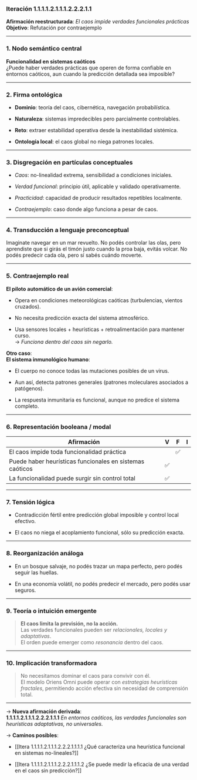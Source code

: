 ### Iteración 1.1.1.1.2.1.1.1.2.2.2.1.1

**Afirmación reestructurada**: _El caos impide verdades funcionales prácticas_  
**Objetivo**: Refutación por contraejemplo

---

### 1. **Nodo semántico central**

**Funcionalidad en sistemas caóticos**  
¿Puede haber verdades prácticas que operen de forma confiable en entornos caóticos, aun cuando la predicción detallada sea imposible?

---

### 2. **Firma ontológica**

- **Dominio**: teoría del caos, cibernética, navegación probabilística.
    
- **Naturaleza**: sistemas impredecibles pero parcialmente controlables.
    
- **Reto**: extraer estabilidad operativa desde la inestabilidad sistémica.
    
- **Ontología local**: el caos global no niega patrones locales.
    

---

### 3. **Disgregación en partículas conceptuales**

- _Caos_: no-linealidad extrema, sensibilidad a condiciones iniciales.
    
- _Verdad funcional_: principio útil, aplicable y validado operativamente.
    
- _Practicidad_: capacidad de producir resultados repetibles localmente.
    
- _Contraejemplo_: caso donde algo funciona a pesar de caos.
    

---

### 4. **Transducción a lenguaje preconceptual**

Imaginate navegar en un mar revuelto. No podés controlar las olas, pero aprendiste que si girás el timón justo cuando la proa baja, evitás volcar. No podés predecir cada ola, pero sí sabés cuándo moverte.

---

### 5. **Contraejemplo real**

**El piloto automático de un avión comercial**:

- Opera en condiciones meteorológicas caóticas (turbulencias, vientos cruzados).
    
- No necesita predicción exacta del sistema atmosférico.
    
- Usa sensores locales + heurísticas + retroalimentación para mantener curso.  
    → _Funciona dentro del caos sin negarlo._
    

**Otro caso**:  
**El sistema inmunológico humano**:

- El cuerpo no conoce todas las mutaciones posibles de un virus.
    
- Aun así, detecta patrones generales (patrones moleculares asociados a patógenos).
    
- La respuesta inmunitaria es funcional, aunque no predice el sistema completo.
    

---

### 6. **Representación booleana / modal**

|Afirmación|V|F|I|
|---|---|---|---|
|El caos impide toda funcionalidad práctica||✅||
|Puede haber heurísticas funcionales en sistemas caóticos|✅|||
|La funcionalidad puede surgir sin control total|✅|||

---

### 7. **Tensión lógica**

- Contradicción fértil entre predicción global imposible y control local efectivo.
    
- El caos no niega el acoplamiento funcional, sólo su predicción exacta.
    

---

### 8. **Reorganización análoga**

- En un bosque salvaje, no podés trazar un mapa perfecto, pero podés seguir las huellas.
    
- En una economía volátil, no podés predecir el mercado, pero podés usar seguros.
    

---

### 9. **Teoría o intuición emergente**

> **El caos limita la previsión, no la acción.**  
> Las verdades funcionales pueden ser _relacionales, locales y adaptativas_.  
> El orden puede emerger como _resonancia_ dentro del caos.

---

### 10. **Implicación transformadora**

> No necesitamos dominar el caos para convivir con él.  
> El modelo Oriens Omni puede operar con _estrategias heurísticas fractales_, permitiendo acción efectiva sin necesidad de comprensión total.

---

→ **Nueva afirmación derivada**:  
**1.1.1.1.2.1.1.1.2.2.2.1.1.1** _En entornos caóticos, las verdades funcionales son heurísticas adaptativas, no universales._

→ **Caminos posibles**:

- [[Itera 1.1.1.1.2.1.1.1.2.2.2.1.1.1.1 ¿Qué caracteriza una heurística funcional en sistemas no-lineales?]]
    
- [[Itera 1.1.1.1.2.1.1.1.2.2.2.1.1.1.2 ¿Se puede medir la eficacia de una verdad en el caos sin predicción?]]
    


